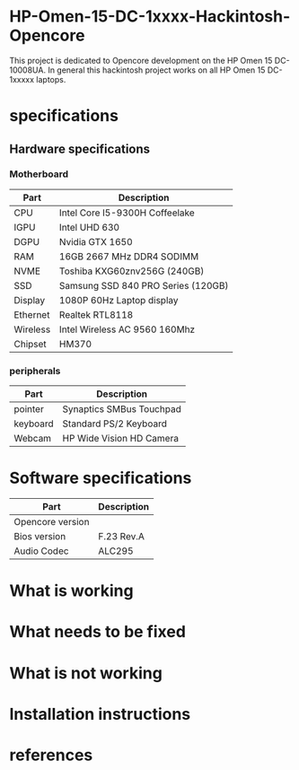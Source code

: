 # HP-Omen-15-DC-1xxxx-Hackintosh-Opencore

This project is dedicated to Opencore development on the HP Omen 15 DC-10008UA. In general this hackintosh project works on all HP Omen 15 DC-1xxxxx laptops.
# specifications
## Hardware specifications
### Motherboard

| Part  | Description |
| ------------- | ------------- |
| CPU     | Intel Core I5-9300H Coffeelake |
| IGPU    | Intel UHD 630 |
| DGPU    | Nvidia GTX 1650 |
| RAM     | 16GB 2667 MHz DDR4 SODIMM |
| NVME    | Toshiba KXG60znv256G (240GB) |
| SSD     | Samsung SSD 840 PRO Series (120GB) | 
| Display | 1080P 60Hz Laptop display |
| Ethernet| Realtek RTL8118|
| Wireless| Intel Wireless AC 9560 160Mhz |
| Chipset | HM370 |

### peripherals   

| Part  | Description |
|-|-|
| pointer | Synaptics SMBus Touchpad |
| keyboard| Standard PS/2 Keyboard |
| Webcam | HP Wide Vision HD Camera |


# Software specifications
| Part  | Description |
| ------------- | ------------- |
|Opencore version |
|Bios version |F.23 Rev.A|
|Audio Codec |ALC295|

# What is working
# What needs to be fixed
# What is not working
# Installation instructions
# references
